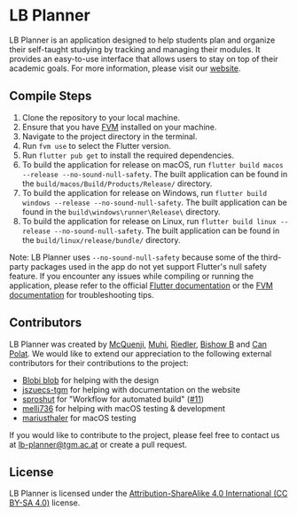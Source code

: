 # LB Planner

LB Planner is an application designed to help students plan and organize their self-taught studying by tracking and managing their modules. It provides an easy-to-use interface that allows users to stay on top of their academic goals. For more information, please visit our [website](https://projekte.tgm.ac.at/lb-planner/).

## Compile Steps

1. Clone the repository to your local machine.
2. Ensure that you have [FVM](https://fvm.app/docs/getting_started/installation/) installed on your machine.
3. Navigate to the project directory in the terminal.
4. Run `fvm use` to select the Flutter version.
5. Run `flutter pub get` to install the required dependencies.
6. To build the application for release on macOS, run `flutter build macos --release --no-sound-null-safety`. The built application can be found in the `build/macos/Build/Products/Release/` directory.
7. To build the application for release on Windows, run `flutter build windows --release --no-sound-null-safety`. The built application can be found in the `build\windows\runner\Release\` directory.
8. To build the application for release on Linux, run `flutter build linux --release --no-sound-null-safety`. The built application can be found in the `build/linux/release/bundle/` directory.

Note: LB Planner uses `--no-sound-null-safety` because some of the third-party packages used in the app do not yet support Flutter's null safety feature. If you encounter any issues while compiling or running the application, please refer to the official [Flutter documentation](https://flutter.dev/docs) or the [FVM documentation](https://fvm.app) for troubleshooting tips.

## Contributors
LB Planner was created by [McQuenji](https://github.com/bmceachnie), [Muhi](https://github.com/mkocagoel), [Riedler](https://github.com/RiedleroD), [Bishow B](https://github.com/officialbishowb) and [Can Polat](https://github.com/cpolat-tgm). We would like to extend our appreciation to the following external contributors for their contributions to the project:

- [Blobi blob](https://github.com/Blobii) for helping with the design
- [jszuecs-tgm](https://github.com/Jszuecs) for helping with documentation on the website
- [sproshut](https://github.com/sproshut) for "Workflow for automated build" ([#11](https://github.com/necodeIT/lb_planner/pull/11))
- [melli736](https://github.com/melli736) for helping with macOS testing & development
- [mariusthaler](https://github.com/mariusthaler) for macOS testing

If you would like to contribute to the project, please feel free to contact us at lb-planner@tgm.ac.at or create a pull request.

## License

LB Planner is licensed under the [Attribution-ShareAlike 4.0 International (CC BY-SA 4.0)](https://creativecommons.org/licenses/by-sa/4.0/) license.
